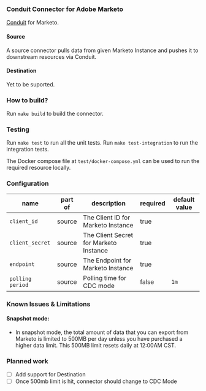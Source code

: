 ### Conduit Connector for Adobe Marketo
[Conduit](https://conduit.io) for Marketo.  <!-- TODO -->

#### Source
A source connector pulls data from given Marketo Instance and pushes it to downstream resources via Conduit.

#### Destination
Yet to be suported.
<A destination connector pushes data from upstream resources to an external resource via Conduit.>

### How to build?
Run `make build` to build the connector.

### Testing
Run `make test` to run all the unit tests. Run `make test-integration` to run the integration tests.

The Docker compose file at `test/docker-compose.yml` can be used to run the required resource locally.

### Configuration

| name | part of | description | required | default value |
|------|---------|-------------|----------|---------------|
|`client_id`|source|The Client ID for Marketo Instance|true| |
|`client_secret`|source|The Client Secret for Marketo Instance|true| |
|`endpoint`|source|The Endpoint for Marketo Instance|true||
|`polling period`|source|Polling time for CDC mode|false|`1m`|

### Known Issues & Limitations
#### Snapshot mode:
* In snapshot mode, the total amount of data that you can export from Marketo is limited to 500MB per day unless you have purchased a higher data limit. This 500MB limit resets daily at 12:00AM CST.

### Planned work
- [ ] Add support for Destination 
- [ ] Once 500mb limit is hit, connector should change to CDC Mode
